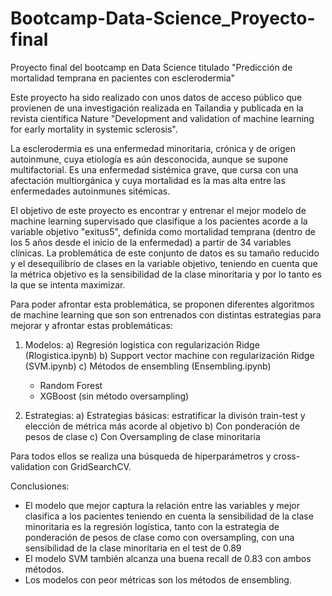 # Bootcamp-Data-Science_Proyecto-final
Proyecto final del bootcamp en Data Science titulado "Predicción de mortalidad temprana en pacientes con esclerodermia"

Este proyecto ha sido realizado con unos datos de acceso público que provienen de una investigación realizada en Tailandia y publicada en la revista científica Nature "Development and validation of machine learning for early mortality in systemic sclerosis".

La esclerodermia es una enfermedad minoritaria, crónica y de origen autoinmune, cuya etiología es aún desconocida, aunque se supone multifactorial. Es una enfermedad sistémica grave, que cursa con una afectación multiorgánica y cuya mortalidad es la mas alta entre las enfermedades autoinmunes sitémicas.

El objetivo de este proyecto es encontrar y entrenar el mejor modelo de machine learning supervisado que clasifique a los pacientes acorde a la variable objetivo "exitus5", definida como mortalidad temprana (dentro de los 5 años desde el inicio de la enfermedad) a partir de 34 variables clínicas. La problemática de este conjunto de datos es su tamaño reducido y el desequilibrio de clases en la variable objetivo, teniendo en cuenta que la métrica objetivo es la sensibilidad de la clase minoritaria y por lo tanto es la que se intenta maximizar.

Para poder afrontar esta problemática, se proponen diferentes algoritmos de machine learning que son son entrenados con distintas estrategias para mejorar y afrontar estas problemáticas:

1. Modelos:
   a) Regresión logistica con regularización Ridge (Rlogistica.ipynb)
   b) Support vector machine con regularización Ridge (SVM.ipynb)
   c) Métodos de ensembling (Ensembling.ipynb)
      - Random Forest
      - XGBoost (sin método oversampling)

3. Estrategias:
   a) Estrategias básicas: estratificar la divisón train-test y elección de métrica más acorde al objetivo
   b) Con ponderación de pesos de clase
   c) Con Oversampling de clase minoritaria

Para todos ellos se realiza una búsqueda de hiperparámetros y cross-validation con GridSearchCV.

Conclusiones:
- El modelo que mejor captura la relación entre las variables y  mejor clasifica a los pacientes teniendo en cuenta la sensibilidad de la clase minoritaria es la regresión logística, tanto con la estrategia de ponderación de pesos de clase como con oversampling, con una sensibilidad de la clase minoritaria en el test de 0.89
- El modelo SVM también alcanza una buena recall de 0.83 con ambos métodos.
- Los modelos con peor métricas son los métodos de ensembling.
